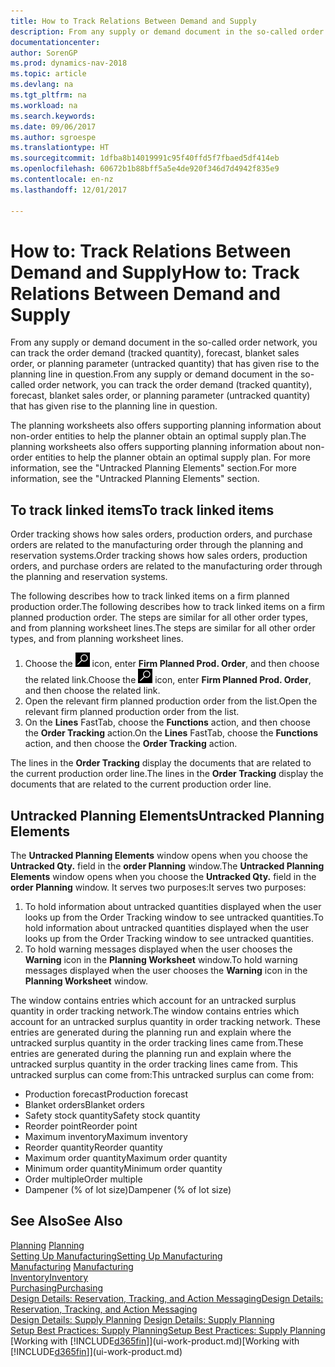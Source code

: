 ```yaml
---
title: How to Track Relations Between Demand and Supply
description: From any supply or demand document in the so-called order network, you can track the order demand (tracked quantity), forecast, blanket sales order, or planning parameter (untracked quantity) that has given rise to the planning line in question.
documentationcenter: 
author: SorenGP
ms.prod: dynamics-nav-2018
ms.topic: article
ms.devlang: na
ms.tgt_pltfrm: na
ms.workload: na
ms.search.keywords: 
ms.date: 09/06/2017
ms.author: sgroespe
ms.translationtype: HT
ms.sourcegitcommit: 1dfba8b14019991c95f40ffd5f7fbaed5df414eb
ms.openlocfilehash: 60672b1b88bff5a5e4de920f346d7d4942f835e9
ms.contentlocale: en-nz
ms.lasthandoff: 12/01/2017

---
```

# <a name="how-to-track-relations-between-demand-and-supply"></a><span data-ttu-id="fd5b3-103">How to: Track Relations Between Demand and Supply</span><span class="sxs-lookup"><span data-stu-id="fd5b3-103">How to: Track Relations Between Demand and Supply</span></span>
<span data-ttu-id="fd5b3-104">From any supply or demand document in the so-called order network, you can track the order demand (tracked quantity), forecast, blanket sales order, or planning parameter (untracked quantity) that has given rise to the planning line in question.</span><span class="sxs-lookup"><span data-stu-id="fd5b3-104">From any supply or demand document in the so-called order network, you can track the order demand (tracked quantity), forecast, blanket sales order, or planning parameter (untracked quantity) that has given rise to the planning line in question.</span></span>

<span data-ttu-id="fd5b3-105">The planning worksheets also offers supporting planning information about non-order entities to help the planner obtain an optimal supply plan.</span><span class="sxs-lookup"><span data-stu-id="fd5b3-105">The planning worksheets also offers supporting planning information about non-order entities to help the planner obtain an optimal supply plan.</span></span> <span data-ttu-id="fd5b3-106">For more information, see the "Untracked Planning Elements" section.</span><span class="sxs-lookup"><span data-stu-id="fd5b3-106">For more information, see the "Untracked Planning Elements" section.</span></span>

## <a name="to-track-linked-items"></a><span data-ttu-id="fd5b3-107">To track linked items</span><span class="sxs-lookup"><span data-stu-id="fd5b3-107">To track linked items</span></span>
<span data-ttu-id="fd5b3-108">Order tracking shows how sales orders, production orders, and purchase orders are related to the manufacturing order through the planning and reservation systems.</span><span class="sxs-lookup"><span data-stu-id="fd5b3-108">Order tracking shows how sales orders, production orders, and purchase orders are related to the manufacturing order through the planning and reservation systems.</span></span>

<span data-ttu-id="fd5b3-109">The following describes how to track linked items on a firm planned production order.</span><span class="sxs-lookup"><span data-stu-id="fd5b3-109">The following describes how to track linked items on a firm planned production order.</span></span> <span data-ttu-id="fd5b3-110">The steps are similar for all other order types, and from planning worksheet lines.</span><span class="sxs-lookup"><span data-stu-id="fd5b3-110">The steps are similar for all other order types, and from planning worksheet lines.</span></span>

1. <span data-ttu-id="fd5b3-111">Choose the ![Search for Page or Report](media/ui-search/search_small.png "Search for Page or Report icon") icon, enter **Firm Planned Prod. Order**, and then choose the related link.</span><span class="sxs-lookup"><span data-stu-id="fd5b3-111">Choose the ![Search for Page or Report](media/ui-search/search_small.png "Search for Page or Report icon") icon, enter **Firm Planned Prod. Order**, and then choose the related link.</span></span>
2. <span data-ttu-id="fd5b3-112">Open the relevant firm planned production order from the list.</span><span class="sxs-lookup"><span data-stu-id="fd5b3-112">Open the relevant firm planned production order from the list.</span></span>
3. <span data-ttu-id="fd5b3-113">On the **Lines** FastTab, choose the **Functions** action, and then choose the **Order Tracking** action.</span><span class="sxs-lookup"><span data-stu-id="fd5b3-113">On the **Lines** FastTab, choose the **Functions** action, and then choose the **Order Tracking** action.</span></span>

<span data-ttu-id="fd5b3-114">The lines in the **Order Tracking** display the documents that are related to the current production order line.</span><span class="sxs-lookup"><span data-stu-id="fd5b3-114">The lines in the **Order Tracking** display the documents that are related to the current production order line.</span></span>

## <a name="untracked-planning-elements"></a><span data-ttu-id="fd5b3-115">Untracked Planning Elements</span><span class="sxs-lookup"><span data-stu-id="fd5b3-115">Untracked Planning Elements</span></span>
<span data-ttu-id="fd5b3-116">The **Untracked Planning Elements** window opens when you choose the **Untracked Qty.** field in the **order Planning** window.</span><span class="sxs-lookup"><span data-stu-id="fd5b3-116">The **Untracked Planning Elements** window opens when you choose the **Untracked Qty.** field in the **order Planning** window.</span></span> <span data-ttu-id="fd5b3-117">It serves two purposes:</span><span class="sxs-lookup"><span data-stu-id="fd5b3-117">It serves two purposes:</span></span>

1. <span data-ttu-id="fd5b3-118">To hold information about untracked quantities displayed when the user looks up from the Order Tracking window to see untracked quantities.</span><span class="sxs-lookup"><span data-stu-id="fd5b3-118">To hold information about untracked quantities displayed when the user looks up from the Order Tracking window to see untracked quantities.</span></span>
2. <span data-ttu-id="fd5b3-119">To hold warning messages displayed when the user chooses the **Warning** icon in the **Planning Worksheet** window.</span><span class="sxs-lookup"><span data-stu-id="fd5b3-119">To hold warning messages displayed when the user chooses the **Warning** icon in the **Planning Worksheet** window.</span></span>

<span data-ttu-id="fd5b3-120">The window contains entries which account for an untracked surplus quantity in order tracking network.</span><span class="sxs-lookup"><span data-stu-id="fd5b3-120">The window contains entries which account for an untracked surplus quantity in order tracking network.</span></span> <span data-ttu-id="fd5b3-121">These entries are generated during the planning run and explain where the untracked surplus quantity in the order tracking lines came from.</span><span class="sxs-lookup"><span data-stu-id="fd5b3-121">These entries are generated during the planning run and explain where the untracked surplus quantity in the order tracking lines came from.</span></span> <span data-ttu-id="fd5b3-122">This untracked surplus can come from:</span><span class="sxs-lookup"><span data-stu-id="fd5b3-122">This untracked surplus can come from:</span></span>

- <span data-ttu-id="fd5b3-123">Production forecast</span><span class="sxs-lookup"><span data-stu-id="fd5b3-123">Production forecast</span></span>
- <span data-ttu-id="fd5b3-124">Blanket orders</span><span class="sxs-lookup"><span data-stu-id="fd5b3-124">Blanket orders</span></span>
- <span data-ttu-id="fd5b3-125">Safety stock quantity</span><span class="sxs-lookup"><span data-stu-id="fd5b3-125">Safety stock quantity</span></span>
- <span data-ttu-id="fd5b3-126">Reorder point</span><span class="sxs-lookup"><span data-stu-id="fd5b3-126">Reorder point</span></span>
- <span data-ttu-id="fd5b3-127">Maximum inventory</span><span class="sxs-lookup"><span data-stu-id="fd5b3-127">Maximum inventory</span></span>
- <span data-ttu-id="fd5b3-128">Reorder quantity</span><span class="sxs-lookup"><span data-stu-id="fd5b3-128">Reorder quantity</span></span>
- <span data-ttu-id="fd5b3-129">Maximum order quantity</span><span class="sxs-lookup"><span data-stu-id="fd5b3-129">Maximum order quantity</span></span>
- <span data-ttu-id="fd5b3-130">Minimum order quantity</span><span class="sxs-lookup"><span data-stu-id="fd5b3-130">Minimum order quantity</span></span>
- <span data-ttu-id="fd5b3-131">Order multiple</span><span class="sxs-lookup"><span data-stu-id="fd5b3-131">Order multiple</span></span>
- <span data-ttu-id="fd5b3-132">Dampener (% of lot size)</span><span class="sxs-lookup"><span data-stu-id="fd5b3-132">Dampener (% of lot size)</span></span>

## <a name="see-also"></a><span data-ttu-id="fd5b3-133">See Also</span><span class="sxs-lookup"><span data-stu-id="fd5b3-133">See Also</span></span>  
<span data-ttu-id="fd5b3-134">[Planning](production-planning.md) </span><span class="sxs-lookup"><span data-stu-id="fd5b3-134">[Planning](production-planning.md) </span></span>  
[<span data-ttu-id="fd5b3-135">Setting Up Manufacturing</span><span class="sxs-lookup"><span data-stu-id="fd5b3-135">Setting Up Manufacturing</span></span>](production-configure-production-processes.md)  
<span data-ttu-id="fd5b3-136">[Manufacturing](production-manage-manufacturing.md)  </span><span class="sxs-lookup"><span data-stu-id="fd5b3-136">[Manufacturing](production-manage-manufacturing.md)  </span></span>  
[<span data-ttu-id="fd5b3-137">Inventory</span><span class="sxs-lookup"><span data-stu-id="fd5b3-137">Inventory</span></span>](inventory-manage-inventory.md)  
[<span data-ttu-id="fd5b3-138">Purchasing</span><span class="sxs-lookup"><span data-stu-id="fd5b3-138">Purchasing</span></span>](purchasing-manage-purchasing.md)  
[<span data-ttu-id="fd5b3-139">Design Details: Reservation, Tracking, and Action Messaging</span><span class="sxs-lookup"><span data-stu-id="fd5b3-139">Design Details: Reservation, Tracking, and Action Messaging</span></span>](design-details-reservation-order-tracking-and-action-messaging.md)  
<span data-ttu-id="fd5b3-140">[Design Details: Supply Planning](design-details-supply-planning.md) </span><span class="sxs-lookup"><span data-stu-id="fd5b3-140">[Design Details: Supply Planning](design-details-supply-planning.md) </span></span>  
[<span data-ttu-id="fd5b3-141">Setup Best Practices: Supply Planning</span><span class="sxs-lookup"><span data-stu-id="fd5b3-141">Setup Best Practices: Supply Planning</span></span>](setup-best-practices-supply-planning.md)  
<span data-ttu-id="fd5b3-142">[Working with [!INCLUDE[d365fin](includes/d365fin_md.md)]](ui-work-product.md)</span><span class="sxs-lookup"><span data-stu-id="fd5b3-142">[Working with [!INCLUDE[d365fin](includes/d365fin_md.md)]](ui-work-product.md)</span></span>

